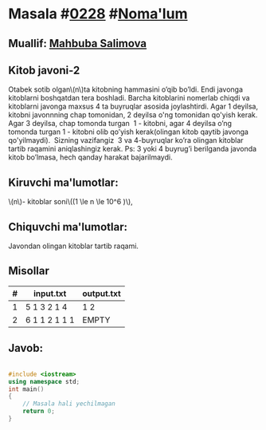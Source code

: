 
<h1>Masala #<a href="https://robocontest.uz/tasks/0228">0228</a> #<a href="https://robocontest.uz/tasks?category=1">Noma'lum</a></h1>
<h2> Muallif: <a href="https://robocontest.uz/profile/mahbuba">Mahbuba Salimova</a></h2>
<h2>Kitob javoni-2</h2>
<p>Otabek sotib olgan\(n\)ta kitobning hammasini o’qib bo’ldi. Endi javonga kitoblarni boshqatdan tera boshladi. Barcha kitoblarini nomerlab chiqdi va kitoblarni javonga maxsus 4 ta buyruqlar asosida joylashtirdi. Agar 1 deyilsa, kitobni javonnning chap tomonidan, 2 deyilsa o'ng tomonidan qo'yish kerak. Agar 3 deyilsa, chap tomonda turgan  1 - kitobni, agar 4 deyilsa o’ng tomonda turgan 1 - kitobni olib qo’yish kerak(olingan kitob qaytib javonga qo'yilmaydi).  Sizning vazifangiz  3 va 4-buyruqlar ko’ra olingan kitoblar tartib raqamini aniqlashingiz kerak.
Ps: 3 yoki 4 buyrug’i berilganda javonda kitob bo’lmasa, hech qanday harakat bajarilmaydi.</p>
<h2>Kiruvchi ma'lumotlar:</h2>
<p>\(n\)- kitoblar soni\((1 \le n \le 10^6 )\),</p>
<h2>Chiquvchi ma'lumotlar:</h2>
<p>Javondan olingan kitoblar tartib raqami.</p>
<h2>Misollar</h2>
<table>
    <thead>
        <tr>
            <th>#</th>
            <th>input.txt</th>
            <th>output.txt</th>
        </tr>
    </thead>
    <tbody>
            <tr>
                <td>1</td>
                <td>5
1 3 2 1 4</td>
                <td>1 2</td>
            </tr>
            <tr>
                <td>2</td>
                <td>6
1 1 2 1 1 1</td>
                <td>EMPTY</td>
            </tr>
    </tbody>
    </table>
    
<h2>Javob:</h2>

######
```cpp
#include <iostream>
using namespace std;
int main()
{
    // Masala hali yechilmagan
    return 0;
}
```
